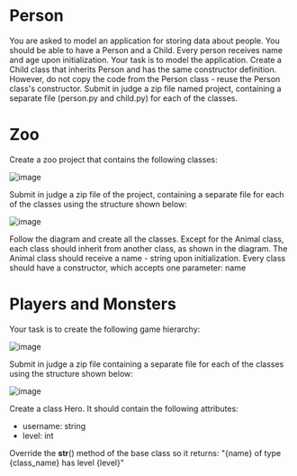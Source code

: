 # Person
You are asked to model an application for storing data about people. You should be able to have a Person and a Child. Every person receives name and age upon initialization. Your task is to model the application.
Create a Child class that inherits Person and has the same constructor definition. However, do not copy the code from the Person class - reuse the Person class's constructor.
Submit in judge a zip file named project, containing a separate file (person.py and child.py) for each of the classes.


# Zoo
Create a zoo project that contains the following classes: 

![image](https://user-images.githubusercontent.com/104040753/199492972-9163efff-9174-4981-b51a-3a05a538dcda.png)

Submit in judge a zip file of the project, containing a separate file for each of the classes using the structure shown below:

![image](https://user-images.githubusercontent.com/104040753/199493018-37067f69-62c8-4b8f-bc4d-9c65fe52f732.png)

Follow the diagram and create all the classes. Except for the Animal class, each class should inherit from another class, as shown in the diagram. The Animal class should receive a name - string upon initialization.
Every class should have a constructor, which accepts one parameter: name



# Players and Monsters
Your task is to create the following game hierarchy: 

![image](https://user-images.githubusercontent.com/104040753/199504384-991550ae-2942-4cc8-92cc-36d0a1e182fb.png)

Submit in judge a zip file containing a separate file for each of the classes using the structure shown below:

![image](https://user-images.githubusercontent.com/104040753/199504411-74e2291c-c509-46b0-a19e-9d35e319eb7a.png)

Create a class Hero. It should contain the following attributes:
- username: string
- level: int

Override the __str__() method of the base class so it returns: "{name} of type {class_name} has level {level}"
